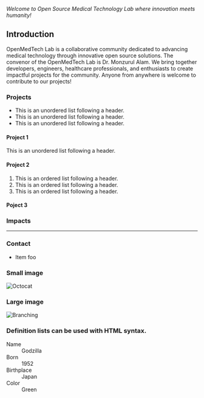 *Welcome to Open Source Medical Technology Lab where innovation meets humanity!*

## Introduction

OpenMedTech Lab is a collaborative community dedicated to advancing medical technology through innovative open source solutions. The convenor of the OpenMedTech Lab is Dr. Monzurul Alam. We bring together developers, engineers, healthcare professionals, and enthusiasts to create impactful projects for the community. Anyone from anywhere is welcome to contribute to our projects!

### Projects

*   This is an unordered list following a header.
*   This is an unordered list following a header.
*   This is an unordered list following a header.

#### Project 1

This is an unordered list following a header.


#### Project 2

1.  This is an ordered list following a header.
2.  This is an ordered list following a header.
3.  This is an ordered list following a header.

#### Poject 3



### Impacts

* * *

### Contact

*   Item foo

### Small image

![Octocat](https://github.githubassets.com/images/icons/emoji/octocat.png)

### Large image

![Branching](https://guides.github.com/activities/hello-world/branching.png)


### Definition lists can be used with HTML syntax.

<dl>
<dt>Name</dt>
<dd>Godzilla</dd>
<dt>Born</dt>
<dd>1952</dd>
<dt>Birthplace</dt>
<dd>Japan</dd>
<dt>Color</dt>
<dd>Green</dd>
</dl>


